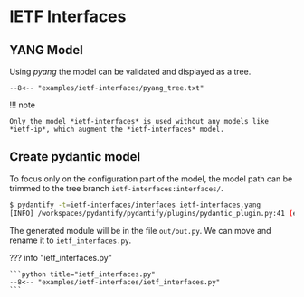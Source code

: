 # IETF Interfaces

## YANG Model
Using *pyang* the model can be validated and displayed as a tree.


```title="pyang -f tree ietf-interfaces.yang"
--8<-- "examples/ietf-interfaces/pyang_tree.txt"
```
!!! note

    Only the model *ietf-interfaces* is used without any models like *ietf-ip*, which augment the *ietf-interfaces* model. 

## Create pydantic model

To focus only on the configuration part of the model, the model path can be trimmed to the tree branch `ietf-interfaces:interfaces/`.

```bash
$ pydantify -t=ietf-interfaces/interfaces ietf-interfaces.yang
[INFO] /workspaces/pydantify/pydantify/plugins/pydantic_plugin.py:41 (emit): Output model generated in 0.063s.
```

The generated module will be in the file `out/out.py`. We can move and rename it to `ietf_interfaces.py`.

??? info "ietf_interfaces.py"

    ```python title="ietf_interfaces.py"
    --8<-- "examples/ietf-interfaces/ietf_interfaces.py"
    ```
